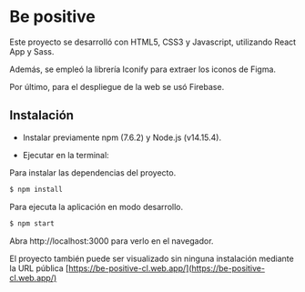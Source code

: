 # Be positive

Este proyecto se desarrolló con HTML5, CSS3 y Javascript, utilizando React App y Sass.

Además, se empleó la librería Iconify para extraer los iconos de Figma.

Por último, para el despliegue de la web se usó Firebase.

## Instalación

- Instalar previamente npm (7.6.2) y Node.js (v14.15.4).

- Ejecutar en la terminal:

Para instalar las dependencias del proyecto.

```js
$ npm install
```

Para ejecuta la aplicación en modo desarrollo.

```js
$ npm start
```

Abra http://localhost:3000 para verlo en el navegador.

El proyecto también puede ser visualizado sin ninguna instalación mediante la URL pública [https://be-positive-cl.web.app/](https://be-positive-cl.web.app/)
